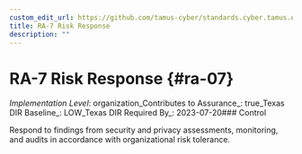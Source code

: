 ```yaml
---
custom_edit_url: https://github.com/tamus-cyber/standards.cyber.tamus.edu/tree/main/static/content/tamus.edu/TAMUS_profile.xml
title: RA-7 Risk Response
description: ""
---
```


# RA-7 Risk Response {#ra-07}

_Implementation Level_: organization_Contributes to Assurance_: true_Texas DIR Baseline_: LOW_Texas DIR Required By_: 2023-07-20### Control

Respond to findings from security and privacy assessments, monitoring, and audits in accordance with organizational risk tolerance.

